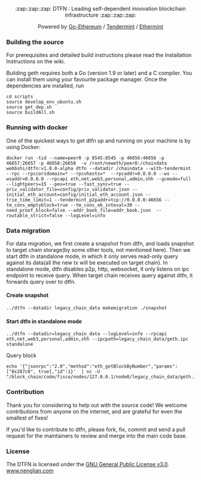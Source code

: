 <div align="center">
  <p>:zap::zap::zap: DTFN : Leading self-dependent innovation  blockchain infrastructure :zap::zap::zap:</p>
  <p>Powered by <a href="https://github.com/ethereum/go-ethereum">Go-Ethereum</a> / <a href="https://github.com/tendermint/tendermint">Tendermint</a> / <a href="https://github.com/cosmos/ethermint">Ethermint</a></p>
</div>


### Building the source
For prerequisites and detailed build instructions please read the Installation Instructions on the wiki.

Building geth requires both a Go (version 1.9 or later) and a C compiler. You can install them using your favourite package manager. Once the dependencies are installed, run
```
cd scripts
source develop_env_ubuntu.sh
source get_dep.sh
source buildAll.sh
```

### Running with docker

One of the quickest ways to get dtfn up and running on your machine is by using Docker:

```
docker run -tid --name=peer0 -p 8545:8545 -p 46656:46656 -p 46657:26657 -p 46658:26658  -v /root/neweth/peer0:/chaindata  webbshi/dtfn:v1.0.0-alpha dtfn --datadir /chaindata --with-tendermint  --rpc --rpccorsdomain=* --rpcvhosts=*  --rpcaddr=0.0.0.0 --ws --wsaddr=0.0.0.0 --rpcapi eth,net,web3,personal,admin,shh --gcmode=full --lightpeers=15 --pex=true --fast_sync=true --priv_validator_file=config/priv_validator.json --initial_eth_account=config/initial_eth_account.json --trie_time_limit=1 --tendermint_p2paddr=tcp://0.0.0.0:46656 --tm_cons_emptyblock=true --tm_cons_eb_inteval=30 --need_proof_block=false --addr_book_file=addr_book.json  --routable_strict=false --logLevel=info
```
### Data migration
For data migration, we first create a snapshot from dtfn, and loads snapshot to target chain storage(by some other tools, not mentioned here). Then we start dtfn in standalone mode, in which it only serves read-only query against its data(all the new tx will be executed on target chain). In standalone mode, dtfn disables p2p, http, websocket, it only listens on ipc endpoint to receive query. When target chain receives query against dtfn, it forwards query over to dtfn.

#### Create snapshot

```
../dtfn --datadir legacy_chain_data makemigration ./snapshot
```
#### Start dtfn in standalone mode

```
../dtfn --datadir=legacy_chain_data --logLevel=info --rpcapi eth,net,web3,personal,admin,shh --ipcpath=legacy_chain_data/geth.ipc standalone
```
Query block

```
echo '{"jsonrpc":"2.0","method":"eth_getBlockByNumber","params":["0x287c0", true],"id":1}'  | nc -U "/block_chain/code/fisco/nodes/127.0.0.1/node0/legacy_chain_data/geth.ipc"
```

### Contribution

Thank you for considering to help out with the source code! We welcome contributions from
anyone on the internet, and are grateful for even the smallest of fixes!

If you'd like to contribute to dtfn, please fork, fix, commit and send a pull request
for the maintainers to review and merge into the main code base.

### License


The DTFN is licensed under the [GNU General Public License v3.0](https://www.gnu.org/licenses/gpl-3.0.en.html).
www.nenglian.com
